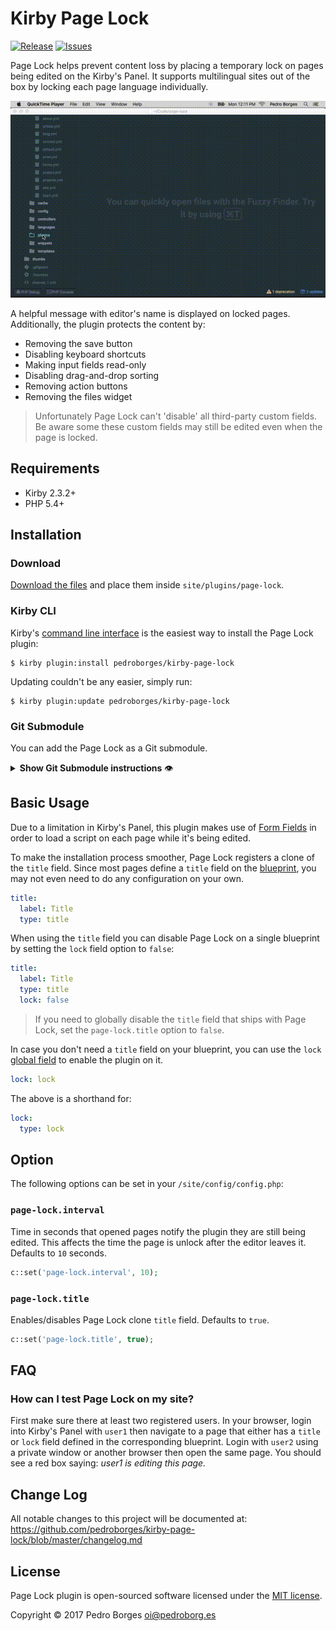 # Kirby Page Lock
[![Release](https://img.shields.io/github/release/pedroborges/kirby-page-lock.svg)](https://github.com/pedroborges/kirby-page-lock/releases) [![Issues](https://img.shields.io/github/issues/pedroborges/kirby-page-lock.svg)](https://github.com/pedroborges/kirby-page-lock/issues)

Page Lock helps prevent content loss by placing a temporary lock on pages being edited on the Kirby's Panel. It supports multilingual sites out of the box by locking each page language individually.

[![Preview of the Page Lock Plugin for Kirby CMS](https://raw.githubusercontent.com/pedroborges/kirby-page-lock/master/preview.gif)](https://github.com/pedroborges/kirby-page-lock)

A helpful message with editor's name is displayed on locked pages. Additionally, the plugin protects the content by:

- Removing the save button
- Disabling keyboard shortcuts
- Making input fields read-only
- Disabling drag-and-drop sorting
- Removing action buttons
- Removing the files widget

> Unfortunately Page Lock can't 'disable' all third-party custom fields. Be aware some these custom fields may still be edited even when the page is locked.

## Requirements
- Kirby 2.3.2+
- PHP 5.4+

## Installation

### Download
[Download the files](https://github.com/pedroborges/kirby-page-lock/archive/master.zip) and place them inside `site/plugins/page-lock`.

### Kirby CLI
Kirby's [command line interface](https://github.com/getkirby/cli) is the easiest way to install the Page Lock plugin:

    $ kirby plugin:install pedroborges/kirby-page-lock

Updating couldn't be any easier, simply run:

    $ kirby plugin:update pedroborges/kirby-page-lock

### Git Submodule
You can add the Page Lock as a Git submodule.

<details>
    <summary><strong>Show Git Submodule instructions</strong> 👁</summary><p>

    $ cd your/project/root
    $ git submodule add https://github.com/pedroborges/kirby-page-lock.git site/plugins/page-lock
    $ git submodule update --init --recursive
    $ git commit -am "Add Page Lock plugin"

Updating is as easy as running a few commands.

    $ cd your/project/root
    $ git submodule foreach git checkout master
    $ git submodule foreach git pull
    $ git commit -am "Update Page Lock plugin"
    $ git submodule update --init --recursive

</p></details>

## Basic Usage
Due to a limitation in Kirby's Panel, this plugin makes use of [Form Fields](https://getkirby.com/docs/panel/blueprints/form-fields) in order to load a script on each page while it's being edited.

To make the installation process smoother, Page Lock registers a clone of the `title` field. Since most pages define a `title` field on the [blueprint](https://getkirby.com/docs/panel/blueprints), you may not even need to do any configuration on your own.

```yaml
title:
  label: Title
  type: title
```

When using the `title` field you can disable Page Lock on a single blueprint by setting the `lock` field option to `false`:

```yaml
title:
  label: Title
  type: title
  lock: false
```

> If you need to globally disable the `title` field that ships with Page Lock, set the `page-lock.title` option to `false`.

In case you don't need a `title` field on your blueprint, you can use the `lock` [global field](https://getkirby.com/docs/panel/blueprints/global-field-definitions) to enable the plugin on it.

```yaml
lock: lock
```

The above is a shorthand for:

```yaml
lock:
  type: lock
```

## Option
The following options can be set in your `/site/config/config.php`:

### `page-lock.interval`
Time in seconds that opened pages notify the plugin they are still being edited. This affects the time the page is unlock after the editor leaves it. Defaults to `10` seconds.

```php
c::set('page-lock.interval', 10);
```

### `page-lock.title`
Enables/disables Page Lock clone `title` field. Defaults to `true`.

```php
c::set('page-lock.title', true);
```

## FAQ
### How can I test Page Lock on my site?
First make sure there at least two registered users. In your browser, login into Kirby's Panel with `user1` then navigate to a page that either has a `title` or `lock` field defined in the corresponding blueprint. Login with `user2` using a private window or another browser then open the same page. You should see a red box saying: _user1 is editing this page._

## Change Log
All notable changes to this project will be documented at: <https://github.com/pedroborges/kirby-page-lock/blob/master/changelog.md>

## License
Page Lock plugin is open-sourced software licensed under the [MIT license](http://www.opensource.org/licenses/mit-license.php).

Copyright © 2017 Pedro Borges <oi@pedroborg.es>
